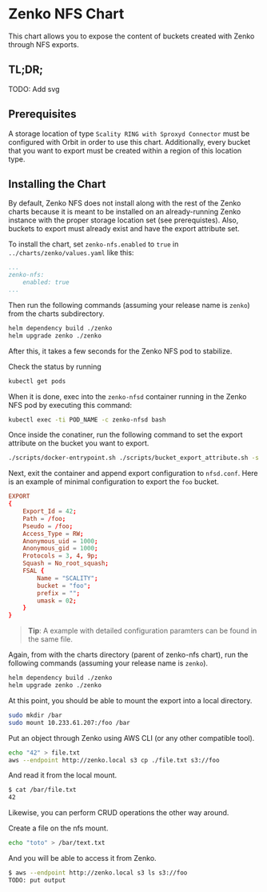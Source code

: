 # Zenko NFS Chart

This chart allows you to expose the content of buckets created with Zenko
through NFS exports.

## TL;DR;

TODO: Add svg

## Prerequisites

A storage location of type `Scality RING with Sproxyd Connector` must be
configured with Orbit in order to use this chart. Additionally, every bucket
that you want to export must be created within a region of this location type.

## Installing the Chart

By default, Zenko NFS does not install along with the rest of the Zenko charts
because it is meant to be installed on an already-running Zenko instance with
the proper storage location set (see prerequistes). Also, buckets to export
must already exist and have the export attribute set.

To install the chart, set `zenko-nfs.enabled` to `true` in
`../charts/zenko/values.yaml` like this:

```yaml
...
zenko-nfs:
    enabled: true
...
```

Then run the following commands (assuming your release name is `zenko`) from the
charts subdirectory.

```bash
helm dependency build ./zenko
helm upgrade zenko ./zenko
```

After this, it takes a few seconds for the Zenko NFS pod to stabilize.

Check the status by running

```bash
kubectl get pods
```

When it is done, exec into the `zenko-nfsd` container running in the Zenko NFS
pod by executing this command:

```bash
kubectl exec -ti POD_NAME -c zenko-nfsd bash
```

Once inside the conatiner, run the following command to set the export attribute
on the bucket you want to export.

```bash
./scripts/docker-entrypoint.sh ./scripts/bucket_export_attribute.sh -s foo
```

Next, exit the container and append export configuration to `nfsd.conf`. Here
is an example of minimal configuration to export the `foo` bucket.

```conf
EXPORT
{
    Export_Id = 42;
    Path = /foo;
    Pseudo = /foo;
    Access_Type = RW;
    Anonymous_uid = 1000;
    Anonymous_gid = 1000;
    Protocols = 3, 4, 9p;
    Squash = No_root_squash;
    FSAL {
        Name = "SCALITY";
        bucket = "foo";
        prefix = "";
        umask = 02;
    }
}
```

> **Tip**: A example with detailed configuration paramters can be found in the
  same file.

Again, from with the charts directory (parent of zenko-nfs chart), run the
following commands (assuming your release name is `zenko`).

```bash
helm dependency build ./zenko
helm upgrade zenko ./zenko
```

At this point, you should be able to mount the export into a local directory.

```bash
sudo mkdir /bar
sudo mount 10.233.61.207:/foo /bar
```

Put an object through Zenko using AWS CLI (or any other compatible tool).

```bash
echo "42" > file.txt
aws --endpoint http://zenko.local s3 cp ./file.txt s3://foo
```

And read it from the local mount.

```bash
$ cat /bar/file.txt
42
```

Likewise, you can perform CRUD operations the other way around.

Create a file on the nfs mount.

```bash
echo "toto" > /bar/text.txt
```

And you will be able to access it from Zenko.

```bash
$ aws --endpoint http://zenko.local s3 ls s3://foo
TODO: put output
```
